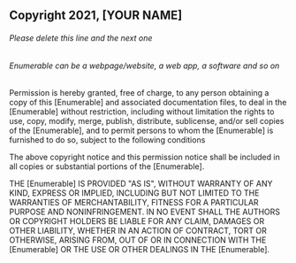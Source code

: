 ## Copyright 2021, [YOUR NAME]

###### Please delete this line and the next one
###### Enumerable can be a webpage/website, a web app, a software and so on

Permission is hereby granted, free of charge, to any person obtaining a copy of this [Enumerable] and associated documentation files, to deal in the [Enumerable] without restriction, including without limitation the rights to use, copy, modify, merge, publish, distribute, sublicense, and/or sell copies of the [Enumerable], and to permit persons to whom the [Enumerable] is furnished to do so, subject to the following conditions

The above copyright notice and this permission notice shall be included in all copies or substantial portions of the [Enumerable].

THE [Enumerable] IS PROVIDED "AS IS", WITHOUT WARRANTY OF ANY KIND, EXPRESS OR IMPLIED, INCLUDING BUT NOT LIMITED TO THE WARRANTIES OF MERCHANTABILITY, FITNESS FOR A PARTICULAR PURPOSE AND NONINFRINGEMENT. IN NO EVENT SHALL THE AUTHORS OR COPYRIGHT HOLDERS BE LIABLE FOR ANY CLAIM, DAMAGES OR OTHER LIABILITY, WHETHER IN AN ACTION OF CONTRACT, TORT OR OTHERWISE, ARISING FROM, OUT OF OR IN CONNECTION WITH THE [Enumerable] OR THE USE OR OTHER DEALINGS IN THE [Enumerable].
